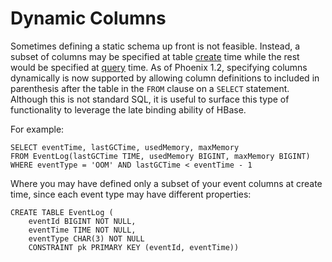 # Dynamic Columns

Sometimes defining a static schema up front is not feasible. Instead, a subset of columns may be specified at table [create](grammar.html#create) time while the rest would be specified at [query](grammar.html#select) time. As of Phoenix 1.2, specifying columns dynamically is now supported by allowing column definitions to included in parenthesis after the table in the <code>FROM</code> clause on a <code>SELECT</code> statement. Although this is not standard SQL, it is useful to surface this type of functionality to leverage the late binding ability of HBase.

For example:

    SELECT eventTime, lastGCTime, usedMemory, maxMemory
    FROM EventLog(lastGCTime TIME, usedMemory BIGINT, maxMemory BIGINT)
    WHERE eventType = 'OOM' AND lastGCTime < eventTime - 1

Where you may have defined only a subset of your event columns at create time, since each event type may have different properties:

    CREATE TABLE EventLog (
        eventId BIGINT NOT NULL,
        eventTime TIME NOT NULL,
        eventType CHAR(3) NOT NULL
        CONSTRAINT pk PRIMARY KEY (eventId, eventTime))
